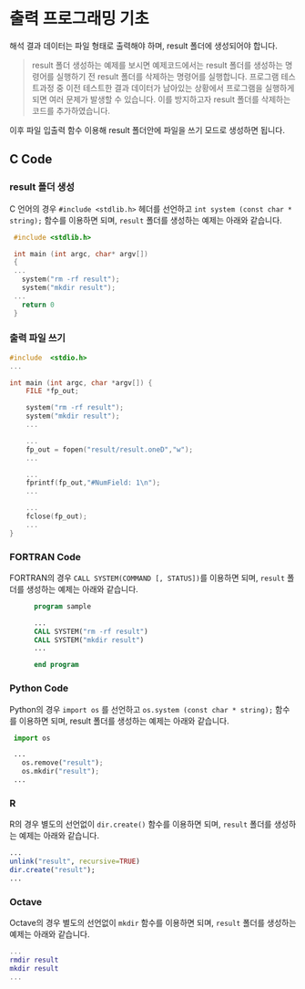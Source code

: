 # 출력 프로그래밍 기초

해석 결과 데이터는 파일 형태로 출력해야 하며, result 폴더에 생성되어야 합니다.

> result 폴더 생성하는 예제를 보시면 예제코드에서는 result 폴더를 생성하는 명령어를 실행하기 전 result 폴더를 삭제하는 명령어를 실행합니다.
> 프로그램 테스트과정 중 이전 테스트한 결과 데이터가 남아있는 상황에서 프로그램을 실행하게 되면 여러 문제가 발생할 수 있습니다. 이를 방지하고자 result 폴더를 삭제하는 코드를 추가하였습니다.

이후 파일 입출력 함수 이용해 result 폴더안에 파일을 쓰기 모드로 생성하면 됩니다.


## C Code
### result 폴더 생성

C 언어의 경우 ```#include <stdlib.h>``` 헤더를 선언하고 ```int system (const char * string);``` 함수를 이용하면 되며, ```result``` 폴더를 생성하는 예제는 아래와 같습니다.
```c
 #include <stdlib.h>

 int main (int argc, char* argv[])
 {
 ...
   system("rm -rf result");
   system("mkdir result");
 ...
   return 0
 }

```

### 출력 파일 쓰기



```c
#include  <stdio.h>
...

int main (int argc, char *argv[]) {
    FILE *fp_out;

    system("rm -rf result");
    system("mkdir result");
    ...

    ...
    fp_out = fopen("result/result.oneD","w");
    ...

    ...
    fprintf(fp_out,"#NumField: 1\n");
    ...

    ...
    fclose(fp_out);
    ...
}
```

### FORTRAN Code
FORTRAN의 경우 ```CALL SYSTEM(COMMAND [, STATUS])```를 이용하면 되며, ```result``` 폴더를 생성하는 예제는 아래와 같습니다.
```fortran
      program sample

      ...
      CALL SYSTEM("rm -rf result")
      CALL SYSTEM("mkdir result")
      ...

      end program
```

### Python Code
Python의 경우 ```import os``` 를 선언하고 ```os.system (const char * string);``` 함수를 이용하면 되며, result 폴더를 생성하는 예제는 아래와 같습니다.

```python
 import os

 ...
   os.remove("result");
   os.mkdir("result");
 ...
```

### R
R의 경우 별도의 선언없이 ```dir.create()``` 함수를 이용하면 되며, ```result``` 폴더를 생성하는 예제는 아래와 같습니다.

```r
...
unlink("result", recursive=TRUE)
dir.create("result");
...
```


### Octave
Octave의 경우 별도의 선언없이 ```mkdir``` 함수를 이용하면 되며, ```result``` 폴더를 생성하는 예제는 아래와 같습니다.

```matlab
...
rmdir result
mkdir result
...
```
